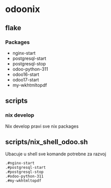 # odoonix

## flake

### Packages
* nginx-start
* postgresql-start
* postgresql-stop
* odoo-python-311
* odoo16-start
* odoo17-start
* my-wkhtmltopdf

## scripts

### nix develop

Nix develop pravi sve nix packages

## scripts/nix_shell_odoo.sh

Ubacuje u shell sve komande potrebne za razvoj

    .#nginx-start
    .#postgresql-start 
    .#postgresql-stop
    .#odoo-python-311
    .#my-wkhtmltopdf

